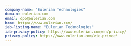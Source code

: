 ```yaml
---
company-name: "Eulerian Technologies"
domain: eulerian.com
email: dpo@eulerian.com
home: https://www.eulerian.com/
iab-listing-name: "Eulerian Technologies"
iab-privacy-policy: https://www.eulerian.com/en/privacy/
privacy-policy: https://www.eulerian.com/vie-privee/
---
```




